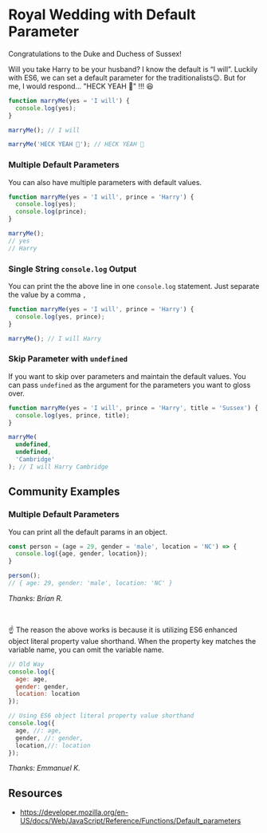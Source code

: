 # Royal Wedding with Default Parameter

Congratulations to the Duke and Duchess of Sussex!

Will you take Harry to be your husband? I know the default is “I will”. Luckily with ES6, we can set a default parameter for the traditionalists😉. But for me, I would respond… "HECK YEAH 💋" !!! 😆

```javascript
function marryMe(yes = 'I will') {
  console.log(yes);
}

marryMe(); // I will

marryMe('HECK YEAH 💋'); // HECK YEAH 💋
```

### Multiple Default Parameters

You can also have multiple parameters with default values.

```javascript
function marryMe(yes = 'I will', prince = 'Harry') {
  console.log(yes);
  console.log(prince);
}

marryMe();
// yes
// Harry
``` 

### Single String `console.log` Output

You can print the the above line in one `console.log` statement.
Just separate the value by a comma `,`

```javascript
function marryMe(yes = 'I will', prince = 'Harry') {
  console.log(yes, prince);
}

marryMe(); // I will Harry
```

### Skip Parameter with `undefined` 

If you want to skip over parameters and maintain the default values. You can pass `undefined` as the argument for the parameters you want to gloss over.

```javascript
function marryMe(yes = 'I will', prince = 'Harry', title = 'Sussex') {
  console.log(yes, prince, title);
}

marryMe(
  undefined,
  undefined,
  'Cambridge'
); // I will Harry Cambridge
```

## Community Examples

### Multiple Default Parameters

You can print all the default params in an object.

```js
const person = (age = 29, gender = 'male', location = 'NC') => {
  console.log({age, gender, location});
}

person();
// { age: 29, gender: 'male', location: 'NC' }
```

_Thanks: Brian R._

<br>

☝️ The reason the above works is because it is utilizing ES6 enhanced object literal property value shorthand. When the property key matches the variable name, you can omit the variable name.

```javascript
// Old Way
console.log({
  age: age, 
  gender: gender, 
  location: location
});

// Using ES6 object literal property value shorthand
console.log({
  age, //: age, 
  gender, //: gender, 
  location,//: location
});
```

_Thanks: Emmanuel K._


## Resources

- https://developer.mozilla.org/en-US/docs/Web/JavaScript/Reference/Functions/Default_parameters
